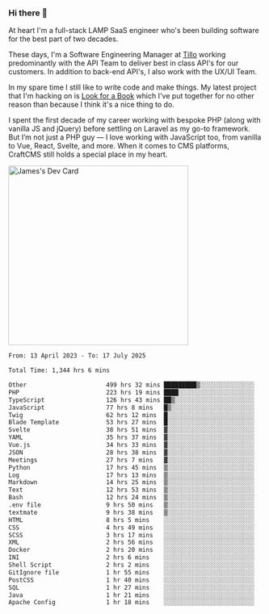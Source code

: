 ### Hi there 👋

<!--
**JamesNock/JamesNock** is a ✨ _special_ ✨ repository because its `README.md` (this file) appears on your GitHub profile.

Here are some ideas to get you started:

- 🔭 I’m currently working on ...
- 🌱 I’m currently learning ...
- 👯 I’m looking to collaborate on ...
- 🤔 I’m looking for help with ...
- 💬 Ask me about ...
- 📫 How to reach me: ...
- 😄 Pronouns: ...
- ⚡ Fun fact: ...
-->
At heart I'm a full-stack LAMP SaaS engineer who's been building software for the best part of two decades.

These days, I'm a Software Engineering Manager at [Tillo](https://www.tillo.io/) working predominantly with the API Team to deliver best in class API's for our customers. In addition to back-end API's, I also work with the UX/UI Team.

In my spare time I still like to write code and make things. My latest project that I'm hacking on is [Look for a Book](https://www.lookforabook.co.uk/) which I've put together for no other reason than because I think it's a nice thing to do.

I spent the first decade of my career working with bespoke PHP (along with vanilla JS and jQuery) before settling on Laravel as my go-to framework. But I’m not just a PHP guy — I love working with JavaScript too, from vanilla to Vue, React, Svelte, and more. When it comes to CMS platforms, CraftCMS still holds a special place in my heart.

<a href="https://app.daily.dev/h2onock"><img src="https://api.daily.dev/devcards/v2/XQraFlxE3JPWOlcSuOB2K.png?type=default&r=18u" width="356" alt="James's Dev Card"/></a>

<!--START_SECTION:waka-->

```txt
From: 13 April 2023 - To: 17 July 2025

Total Time: 1,344 hrs 6 mins

Other                      499 hrs 32 mins █████████▒░░░░░░░░░░░░░░░   37.17 %
PHP                        223 hrs 19 mins ████░░░░░░░░░░░░░░░░░░░░░   16.61 %
TypeScript                 126 hrs 43 mins ██▒░░░░░░░░░░░░░░░░░░░░░░   09.43 %
JavaScript                 77 hrs 8 mins   █▒░░░░░░░░░░░░░░░░░░░░░░░   05.74 %
Twig                       62 hrs 12 mins  █░░░░░░░░░░░░░░░░░░░░░░░░   04.63 %
Blade Template             53 hrs 27 mins  █░░░░░░░░░░░░░░░░░░░░░░░░   03.98 %
Svelte                     38 hrs 51 mins  ▓░░░░░░░░░░░░░░░░░░░░░░░░   02.89 %
YAML                       35 hrs 37 mins  ▓░░░░░░░░░░░░░░░░░░░░░░░░   02.65 %
Vue.js                     34 hrs 33 mins  ▓░░░░░░░░░░░░░░░░░░░░░░░░   02.57 %
JSON                       28 hrs 38 mins  ▓░░░░░░░░░░░░░░░░░░░░░░░░   02.13 %
Meetings                   27 hrs 7 mins   ▓░░░░░░░░░░░░░░░░░░░░░░░░   02.02 %
Python                     17 hrs 45 mins  ▒░░░░░░░░░░░░░░░░░░░░░░░░   01.32 %
Log                        17 hrs 13 mins  ▒░░░░░░░░░░░░░░░░░░░░░░░░   01.28 %
Markdown                   14 hrs 25 mins  ▒░░░░░░░░░░░░░░░░░░░░░░░░   01.07 %
Text                       12 hrs 53 mins  ▒░░░░░░░░░░░░░░░░░░░░░░░░   00.96 %
Bash                       12 hrs 24 mins  ▒░░░░░░░░░░░░░░░░░░░░░░░░   00.92 %
.env file                  9 hrs 50 mins   ▒░░░░░░░░░░░░░░░░░░░░░░░░   00.73 %
textmate                   9 hrs 38 mins   ▒░░░░░░░░░░░░░░░░░░░░░░░░   00.72 %
HTML                       8 hrs 5 mins    ░░░░░░░░░░░░░░░░░░░░░░░░░   00.60 %
CSS                        4 hrs 49 mins   ░░░░░░░░░░░░░░░░░░░░░░░░░   00.36 %
SCSS                       3 hrs 17 mins   ░░░░░░░░░░░░░░░░░░░░░░░░░   00.25 %
XML                        2 hrs 56 mins   ░░░░░░░░░░░░░░░░░░░░░░░░░   00.22 %
Docker                     2 hrs 20 mins   ░░░░░░░░░░░░░░░░░░░░░░░░░   00.17 %
INI                        2 hrs 6 mins    ░░░░░░░░░░░░░░░░░░░░░░░░░   00.16 %
Shell Script               2 hrs 2 mins    ░░░░░░░░░░░░░░░░░░░░░░░░░   00.15 %
GitIgnore file             1 hr 55 mins    ░░░░░░░░░░░░░░░░░░░░░░░░░   00.14 %
PostCSS                    1 hr 40 mins    ░░░░░░░░░░░░░░░░░░░░░░░░░   00.12 %
SQL                        1 hr 27 mins    ░░░░░░░░░░░░░░░░░░░░░░░░░   00.11 %
Java                       1 hr 21 mins    ░░░░░░░░░░░░░░░░░░░░░░░░░   00.10 %
Apache Config              1 hr 18 mins    ░░░░░░░░░░░░░░░░░░░░░░░░░   00.10 %
```

<!--END_SECTION:waka-->
